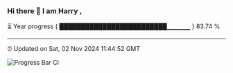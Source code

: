 ### Hi there 👋 I am Harry , 

⏳ Year progress { █████████████████████████▁▁▁▁▁ } 83.74 %

---

⏰ Updated on Sat, 02 Nov 2024 11:44:52 GMT

![Progress Bar CI](https://github.com/duykhang68/duykhang68/workflows/Progress%20Bar%20CI/badge.svg)
